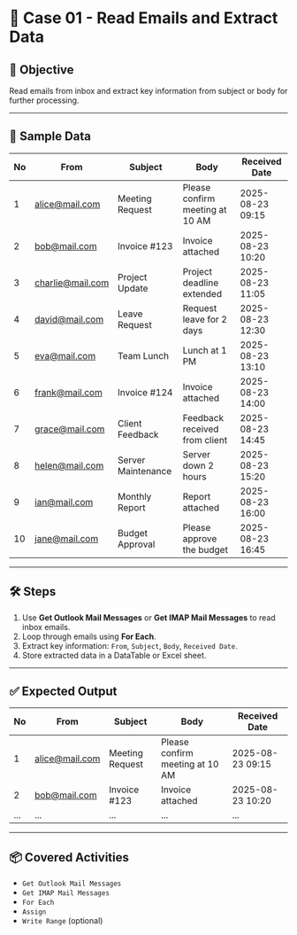 # 📘 Case 01 - Read Emails and Extract Data

## 🎯 Objective
Read emails from inbox and extract key information from subject or body for further processing.

---

## 📝 Sample Data
| No  | From                  | Subject                        | Body                              | Received Date       |
|-----|----------------------|--------------------------------|----------------------------------|------------------|
| 1   | alice@mail.com       | Meeting Request                | Please confirm meeting at 10 AM  | 2025-08-23 09:15 |
| 2   | bob@mail.com         | Invoice #123                   | Invoice attached                  | 2025-08-23 10:20 |
| 3   | charlie@mail.com     | Project Update                 | Project deadline extended         | 2025-08-23 11:05 |
| 4   | david@mail.com       | Leave Request                  | Request leave for 2 days          | 2025-08-23 12:30 |
| 5   | eva@mail.com         | Team Lunch                     | Lunch at 1 PM                     | 2025-08-23 13:10 |
| 6   | frank@mail.com       | Invoice #124                   | Invoice attached                  | 2025-08-23 14:00 |
| 7   | grace@mail.com       | Client Feedback                | Feedback received from client     | 2025-08-23 14:45 |
| 8   | helen@mail.com       | Server Maintenance             | Server down 2 hours               | 2025-08-23 15:20 |
| 9   | ian@mail.com         | Monthly Report                 | Report attached                   | 2025-08-23 16:00 |
| 10  | jane@mail.com        | Budget Approval                | Please approve the budget         | 2025-08-23 16:45 |

---

## 🛠️ Steps
1. Use **Get Outlook Mail Messages** or **Get IMAP Mail Messages** to read inbox emails.  
2. Loop through emails using **For Each**.  
3. Extract key information: `From`, `Subject`, `Body`, `Received Date`.  
4. Store extracted data in a DataTable or Excel sheet.  

---

## ✅ Expected Output
| No  | From                  | Subject              | Body                              | Received Date       |
|-----|----------------------|--------------------|----------------------------------|------------------|
| 1   | alice@mail.com       | Meeting Request    | Please confirm meeting at 10 AM  | 2025-08-23 09:15 |
| 2   | bob@mail.com         | Invoice #123       | Invoice attached                  | 2025-08-23 10:20 |
| ... | ...                  | ...                | ...                              | ...              |

---

## 📦 Covered Activities
- `Get Outlook Mail Messages`  
- `Get IMAP Mail Messages`  
- `For Each`  
- `Assign`  
- `Write Range` (optional)
